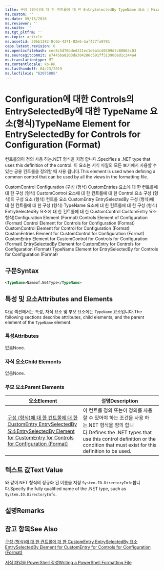 ```yaml
---
title: 구성 (형식)에 대 한 컨트롤에 대 한 EntrySelectedBy TypeName 요소 | Microsoft Docs
ms.custom: ''
ms.date: 09/13/2016
ms.reviewer: ''
ms.suite: ''
ms.tgt_pltfrm: ''
ms.topic: article
ms.assetid: 30bb1382-8c6b-4371-82e6-baf427fa0781
caps.latest.revision: 6
ms.openlocfilehash: cec8c5d76bded321ec1d6a1cd0409d7c88863c03
ms.sourcegitcommit: e7445ba8203da304286c591ff513900ad1c244a4
ms.translationtype: MT
ms.contentlocale: ko-KR
ms.lasthandoff: 04/23/2019
ms.locfileid: "62075888"
---
```

# <a name="typename-element-for-entryselectedby-for-controls-for-configuration-format"></a><span data-ttu-id="5a0d7-102">Configuration에 대한 Controls의 EntrySelectedBy에 대한 TypeName 요소(형식)</span><span class="sxs-lookup"><span data-stu-id="5a0d7-102">TypeName Element for EntrySelectedBy for Controls for Configuration (Format)</span></span>

<span data-ttu-id="5a0d7-103">컨트롤의이 정의 사용 하는.NET 형식을 지정 합니다.</span><span class="sxs-lookup"><span data-stu-id="5a0d7-103">Specifies a .NET type that uses this definition of the control.</span></span> <span data-ttu-id="5a0d7-104">이 요소는 서식 파일의 모든 보기에서 사용할 수 있는 공용 컨트롤을 정의할 때 사용 됩니다.</span><span class="sxs-lookup"><span data-stu-id="5a0d7-104">This element is used when defining a common control that can be used by all the views in the formatting file.</span></span>

<span data-ttu-id="5a0d7-105">CustomControl Configuration (구성 (형식) CustomEntries 요소에 대 한 컨트롤에 대 한 구성 (형식) CustomControl 요소에 대 한 컨트롤에 대 한 Control 요소 구성 (형식)의 구성 요소 (형식) 컨트롤 요소 CustomEntry EntrySelectedBy 구성 (형식)에 대 한 컨트롤에 대 한 구성 (형식) TypeName 요소에 대 한 컨트롤에 대 한 구성 (형식) EntrySelectedBy 요소에 대 한 컨트롤에 대 한 CustomControl CustomEntry 요소 형식)</span><span class="sxs-lookup"><span data-stu-id="5a0d7-105">Configuration Element (Format) Controls Element of Configuration (Format) Control Element for Controls for Configuration (Format) CustomControl Element for Control for Configuration (Format) CustomEntries Element for CustomControl for Configuration (Format) CustomEntry Element for CustomControl for Controls for Configuration (Format) EntrySelectedBy Element for CustomEntry for Controls for Configuration (Format) TypeName Element for EntrySelectedBy for Controls for Configuration (Format)</span></span>

## <a name="syntax"></a><span data-ttu-id="5a0d7-106">구문</span><span class="sxs-lookup"><span data-stu-id="5a0d7-106">Syntax</span></span>

```xml
<TypeName>Nameof.NetType</TypeName>

```

## <a name="attributes-and-elements"></a><span data-ttu-id="5a0d7-107">특성 및 요소</span><span class="sxs-lookup"><span data-stu-id="5a0d7-107">Attributes and Elements</span></span>

<span data-ttu-id="5a0d7-108">다음 섹션에서는 특성, 자식 요소 및 부모 요소에는 `TypeName` 요소입니다.</span><span class="sxs-lookup"><span data-stu-id="5a0d7-108">The following sections describe attributes, child elements, and the parent element of the `TypeName` element.</span></span>

### <a name="attributes"></a><span data-ttu-id="5a0d7-109">특성</span><span class="sxs-lookup"><span data-stu-id="5a0d7-109">Attributes</span></span>

<span data-ttu-id="5a0d7-110">없음</span><span class="sxs-lookup"><span data-stu-id="5a0d7-110">None.</span></span>

### <a name="child-elements"></a><span data-ttu-id="5a0d7-111">자식 요소</span><span class="sxs-lookup"><span data-stu-id="5a0d7-111">Child Elements</span></span>

<span data-ttu-id="5a0d7-112">없음</span><span class="sxs-lookup"><span data-stu-id="5a0d7-112">None.</span></span>

### <a name="parent-elements"></a><span data-ttu-id="5a0d7-113">부모 요소</span><span class="sxs-lookup"><span data-stu-id="5a0d7-113">Parent Elements</span></span>

|<span data-ttu-id="5a0d7-114">요소</span><span class="sxs-lookup"><span data-stu-id="5a0d7-114">Element</span></span>|<span data-ttu-id="5a0d7-115">설명</span><span class="sxs-lookup"><span data-stu-id="5a0d7-115">Description</span></span>|
|-------------|-----------------|
|[<span data-ttu-id="5a0d7-116">구성 (형식)에 대 한 컨트롤에 대 한 CustomEntry EntrySelectedBy 요소</span><span class="sxs-lookup"><span data-stu-id="5a0d7-116">EntrySelectedBy Element for CustomEntry for Controls for Configuration (Format)</span></span>](./entryselectedby-element-for-customentry-for-controls-for-configuration-format.md)|<span data-ttu-id="5a0d7-117">이 컨트롤 정의 또는이 정의를 사용할 수 있어야 하는 조건을 사용 하는.NET 형식을 정의 합니다.</span><span class="sxs-lookup"><span data-stu-id="5a0d7-117">Defines the .NET types that use this control definition or the condition that must exist for this definition to be used.</span></span>|

## <a name="text-value"></a><span data-ttu-id="5a0d7-118">텍스트 값</span><span class="sxs-lookup"><span data-stu-id="5a0d7-118">Text Value</span></span>

<span data-ttu-id="5a0d7-119">와 같이.NET 형식의 정규화 된 이름을 지정 `System.IO.DirectoryInfo`합니다.</span><span class="sxs-lookup"><span data-stu-id="5a0d7-119">Specify the fully qualified name of the .NET type, such as `System.IO.DirectoryInfo`.</span></span>

## <a name="remarks"></a><span data-ttu-id="5a0d7-120">설명</span><span class="sxs-lookup"><span data-stu-id="5a0d7-120">Remarks</span></span>

## <a name="see-also"></a><span data-ttu-id="5a0d7-121">참고 항목</span><span class="sxs-lookup"><span data-stu-id="5a0d7-121">See Also</span></span>

[<span data-ttu-id="5a0d7-122">구성 (형식)에 대 한 컨트롤에 대 한 CustomEntry EntrySelectedBy 요소</span><span class="sxs-lookup"><span data-stu-id="5a0d7-122">EntrySelectedBy Element for CustomEntry for Controls for Configuration (Format)</span></span>](./entryselectedby-element-for-customentry-for-controls-for-configuration-format.md)

[<span data-ttu-id="5a0d7-123">서식 파일을 PowerShell 작성</span><span class="sxs-lookup"><span data-stu-id="5a0d7-123">Writing a PowerShell Formatting File</span></span>](./writing-a-powershell-formatting-file.md)
